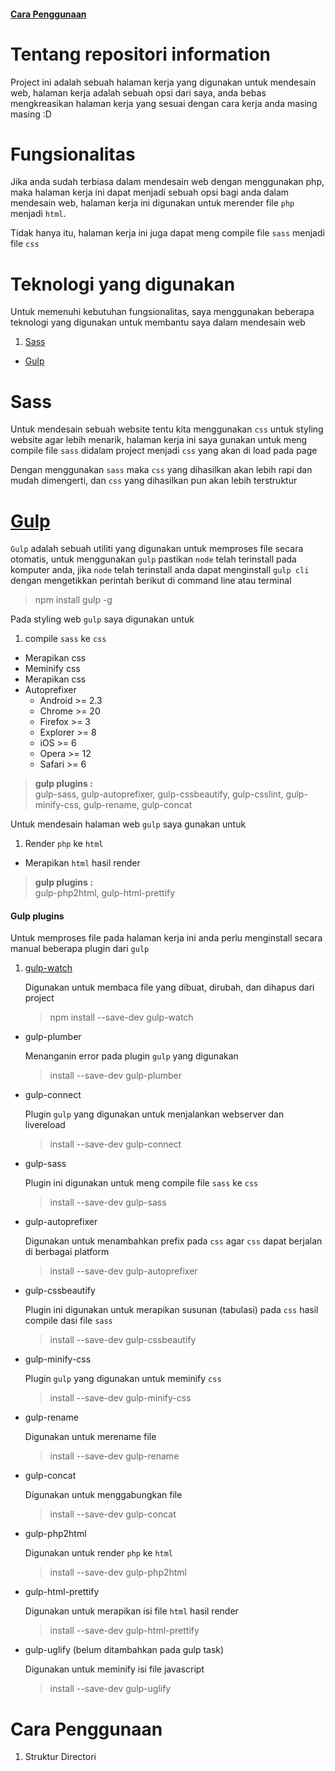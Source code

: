 #### [Cara Penggunaan](#cara-penggunaan)

# Tentang repositori information
Project ini adalah sebuah halaman kerja yang digunakan untuk mendesain web, halaman kerja adalah sebuah opsi dari saya, anda bebas mengkreasikan halaman kerja yang sesuai dengan cara kerja anda masing masing :D

# Fungsionalitas
Jika anda sudah terbiasa dalam mendesain web dengan menggunakan php, maka halaman kerja ini dapat menjadi sebuah opsi bagi anda dalam mendesain web, halaman kerja ini digunakan untuk merender file `php` menjadi `html`.

Tidak hanya itu, halaman kerja ini juga dapat meng compile file `sass` menjadi file `css`

# Teknologi yang digunakan
Untuk memenuhi kebutuhan fungsionalitas, saya menggunakan beberapa teknologi yang digunakan untuk membantu saya dalam mendesain web
1. [Sass](#sass)
* [Gulp](#gulp)

# Sass
Untuk mendesain sebuah website tentu kita menggunakan `css` untuk styling website agar lebih menarik, halaman kerja ini saya gunakan untuk meng compile file `sass` didalam project menjadi `css` yang akan di load pada page

Dengan menggunakan `sass` maka `css` yang dihasilkan akan lebih rapi dan mudah dimengerti, dan `css` yang dihasilkan pun akan lebih terstruktur

# [Gulp](https://www.npmjs.com/package/gulp)
`Gulp` adalah sebuah utiliti yang digunakan untuk memproses file secara otomatis, untuk menggunakan `gulp` pastikan `node` telah terinstall pada komputer anda, jika `node` telah terinstall anda dapat menginstall `gulp cli` dengan mengetikkan perintah berikut di command line atau terminal
> npm install gulp -g

Pada styling web `gulp` saya digunakan untuk
1. compile `sass` ke `css`
* Merapikan css
* Meminify css
* Merapikan css
* Autoprefixer
    * Android >= 2.3
    * Chrome >= 20
    * Firefox >= 3
    * Explorer >= 8
    * iOS >= 6
    * Opera >= 12
    * Safari >= 6

 > **gulp plugins :**<br />
gulp-sass, gulp-autoprefixer, gulp-cssbeautify, gulp-csslint, gulp-minify-css, gulp-rename, gulp-concat

Untuk mendesain halaman web `gulp` saya gunakan untuk
1. Render `php` ke `html`
* Merapikan `html` hasil render
> **gulp plugins :** <br>
gulp-php2html, gulp-html-prettify


#### Gulp plugins
Untuk memproses file pada halaman kerja ini anda perlu menginstall secara manual beberapa plugin dari `gulp`
1. [gulp-watch](https://www.npmjs.com/package/gulp-watch)

    Digunakan untuk membaca file yang dibuat, dirubah, dan dihapus dari project
    > npm install --save-dev gulp-watch

* gulp-plumber

    Menanganin error pada plugin `gulp` yang digunakan
    > install --save-dev gulp-plumber

* gulp-connect

    Plugin `gulp` yang digunakan untuk menjalankan webserver dan livereload
    > install --save-dev gulp-connect

* gulp-sass

    Plugin ini digunakan untuk meng compile file `sass` ke `css`
    > install --save-dev gulp-sass

* gulp-autoprefixer

    Digunakan untuk menambahkan prefix pada `css` agar `css` dapat berjalan di berbagai platform
    > install --save-dev gulp-autoprefixer

* gulp-cssbeautify

    Plugin ini digunakan untuk merapikan susunan (tabulasi) pada `css` hasil compile dasi file `sass`
    > install --save-dev gulp-cssbeautify

* gulp-minify-css

    Plugin `gulp` yang digunakan untuk meminify `css`
    > install --save-dev gulp-minify-css

* gulp-rename

    Digunakan untuk merename file
    > install --save-dev gulp-rename

* gulp-concat

    Digunakan untuk menggabungkan file
    > install --save-dev gulp-concat

* gulp-php2html

    Digunakan untuk render `php` ke `html`
    > install --save-dev gulp-php2html

* gulp-html-prettify

    Digunakan untuk merapikan isi file `html` hasil render
    > install --save-dev gulp-html-prettify

* gulp-uglify (belum ditambahkan pada gulp task)

    Digunakan untuk meminify isi file javascript
    > install --save-dev gulp-uglify

# Cara Penggunaan
1. Struktur Directori
